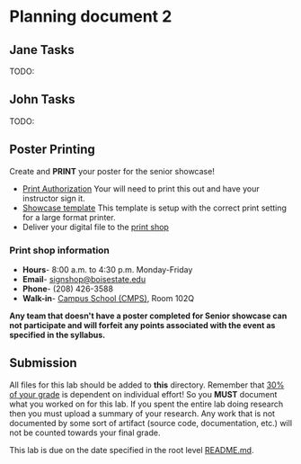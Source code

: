 # Planning document 2

## Jane Tasks

TODO:

## John Tasks

TODO:

## Poster Printing

Create and **PRINT** your poster for the senior showcase!

- [Print Authorization](../../docs/printing-authorization.docx) Your will need to print this out and have your instructor sign it.
- [Showcase template](../../docs/SeniorDesignShowcaseTemplate.pptx) This template is setup with the correct print setting for a large format printer.
- Deliver your digital file to the [print shop](https://www.boisestate.edu/printing/signs/)

### Print shop information

- **Hours**- 8:00 a.m. to 4:30 p.m. Monday-Friday
- **Email**- signshop@boisestate.edu
- **Phone**- (208) 426-3588
- **Walk-in**- [Campus School (CMPS)](https://www.boisestate.edu/registrar/faculty-staff-info/classroom-location-abbreviations/), Room 102Q

**Any team that doesn't have a poster completed for Senior showcase can not participate and will forfeit any points associated with the event as specified in the syllabus.**

## Submission

All files for this lab should be added to **this** directory. Remember that [30% of your grade](../../docs/syllabus.md#grading) is dependent on individual effort! So you **MUST** document what you worked on for this lab. If you spent the entire lab doing research then you must upload a summary of your research. Any work that is not documented by some sort of artifact (source code, documentation, etc.) will not be counted towards your final grade.

This lab is due on the date specified in the root level [README.md](../../README.md).
